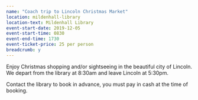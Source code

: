 ```yaml
---
name: "Coach trip to Lincoln Christmas Market"
location: mildenhall-library
location-text: Mildenhall Library
event-start-date: 2019-12-05
event-start-time: 0830
event-end-time: 1730
event-ticket-price: 25 per person
breadcrumb: y
---
```


Enjoy Christmas shopping and/or sightseeing in the beautiful city of Lincoln. We depart from the library at 8:30am and leave Lincoln at 5:30pm.

Contact the library to book in advance, you must pay in cash at the time of booking.
